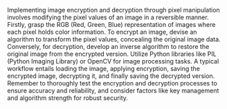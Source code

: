 Implementing image encryption and decryption through pixel manipulation involves modifying the pixel values of an image in a reversible manner. Firstly, grasp the RGB (Red, Green, Blue) representation of images where each pixel holds color information. To encrypt an image, devise an algorithm to transform the pixel values, concealing the original image data. Conversely, for decryption, develop an inverse algorithm to restore the original image from the encrypted version. Utilize Python libraries like PIL (Python Imaging Library) or OpenCV for image processing tasks. A typical workflow entails loading the image, applying encryption, saving the encrypted image, decrypting it, and finally saving the decrypted version. Remember to thoroughly test the encryption and decryption processes to ensure accuracy and reliability, and consider factors like key management and algorithm strength for robust security.
